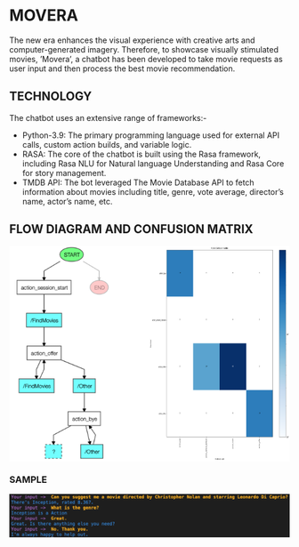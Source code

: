 # MOVERA

The new era enhances the visual experience with creative arts and computer-generated imagery. Therefore, to showcase visually stimulated movies, ’Movera’, a chatbot has been developed to take movie requests as user input and then process the best movie recommendation.

## TECHNOLOGY

The chatbot uses an extensive range of frameworks:-
- Python-3.9: The primary programming language used for external API calls, custom action builds, and variable logic.
- RASA: The core of the chatbot is built using the Rasa framework, including Rasa NLU for Natural language Understanding and Rasa Core for story management.
- TMDB API: The bot leveraged The Movie Database API to fetch information about movies including title, genre, vote average, director’s name, actor’s name, etc.

## FLOW DIAGRAM AND CONFUSION MATRIX

<div style="display: flex; flex-direction: row;">
  <img src="/assets/Flow.png" alt="Flow Image" style="width: 50%;">
  <img src="/assets/story_confusion_matrix.png" alt="Confusion matrix" style="width: 50%;">
</div>

### SAMPLE

![Sample conversation](/assets/sample.png)